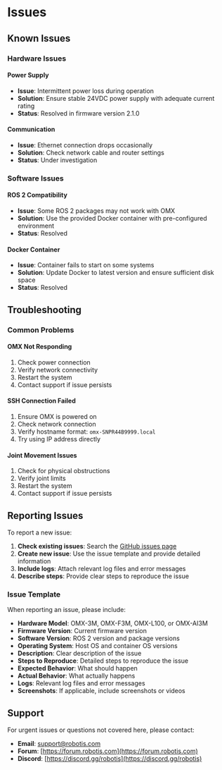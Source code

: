 # Issues

## Known Issues

### Hardware Issues

#### Power Supply
- **Issue**: Intermittent power loss during operation
- **Solution**: Ensure stable 24VDC power supply with adequate current rating
- **Status**: Resolved in firmware version 2.1.0

#### Communication
- **Issue**: Ethernet connection drops occasionally
- **Solution**: Check network cable and router settings
- **Status**: Under investigation

### Software Issues

#### ROS 2 Compatibility
- **Issue**: Some ROS 2 packages may not work with OMX
- **Solution**: Use the provided Docker container with pre-configured environment
- **Status**: Resolved

#### Docker Container
- **Issue**: Container fails to start on some systems
- **Solution**: Update Docker to latest version and ensure sufficient disk space
- **Status**: Resolved

## Troubleshooting

### Common Problems

#### OMX Not Responding
1. Check power connection
2. Verify network connectivity
3. Restart the system
4. Contact support if issue persists

#### SSH Connection Failed
1. Ensure OMX is powered on
2. Check network connection
3. Verify hostname format: `omx-SNPR44B9999.local`
4. Try using IP address directly

#### Joint Movement Issues
1. Check for physical obstructions
2. Verify joint limits
3. Restart the system
4. Contact support if issue persists

## Reporting Issues

To report a new issue:

1. **Check existing issues**: Search the [GitHub issues page](https://github.com/ROBOTIS-GIT/open_manipulator/issues)
2. **Create new issue**: Use the issue template and provide detailed information
3. **Include logs**: Attach relevant log files and error messages
4. **Describe steps**: Provide clear steps to reproduce the issue

### Issue Template

When reporting an issue, please include:

- **Hardware Model**: OMX-3M, OMX-F3M, OMX-L100, or OMX-AI3M
- **Firmware Version**: Current firmware version
- **Software Version**: ROS 2 version and package versions
- **Operating System**: Host OS and container OS versions
- **Description**: Clear description of the issue
- **Steps to Reproduce**: Detailed steps to reproduce the issue
- **Expected Behavior**: What should happen
- **Actual Behavior**: What actually happens
- **Logs**: Relevant log files and error messages
- **Screenshots**: If applicable, include screenshots or videos

## Support

For urgent issues or questions not covered here, please contact:

- **Email**: support@robotis.com
- **Forum**: [https://forum.robotis.com](https://forum.robotis.com)
- **Discord**: [https://discord.gg/robotis](https://discord.gg/robotis) 